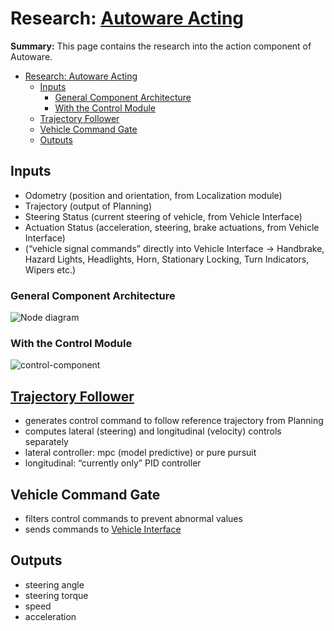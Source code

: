 # Research: [Autoware Acting](https://autowarefoundation.github.io/autoware-documentation/main/design/autoware-architecture/control/#autoware-control-design)

**Summary:** This page contains the research into the action component of Autoware.

- [Research: Autoware Acting](#research-autoware-acting)
  - [Inputs](#inputs)
    - [General Component Architecture](#general-component-architecture)
    - [With the Control Module](#with-the-control-module)
  - [Trajectory Follower](#trajectory-follower)
  - [Vehicle Command Gate](#vehicle-command-gate)
  - [Outputs](#outputs)

## Inputs

- Odometry (position and orientation, from Localization module)
- Trajectory (output of Planning)
- Steering Status (current steering of vehicle, from Vehicle Interface)
- Actuation Status (acceleration, steering, brake actuations, from Vehicle Interface)
- (“vehicle signal commands” directly into Vehicle Interface -> Handbrake, Hazard Lights, Headlights, Horn, Stationary Locking, Turn Indicators, Wipers etc.)

### General Component Architecture

![Node diagram](https://autowarefoundation.github.io/autoware-documentation/main/design/autoware-interfaces/components/images/Control-Bus-ODD-Architecture.drawio.svg)

### With the Control Module

![control-component](https://autowarefoundation.github.io/autoware-documentation/main/design/autoware-architecture/control/image/control-component.drawio.svg)

## [Trajectory Follower](https://autowarefoundation.github.io/autoware.universe/main/control/trajectory_follower_base/)

- generates control command to follow reference trajectory from Planning
- computes lateral (steering) and longitudinal (velocity) controls separately
- lateral controller: mpc (model predictive) or pure pursuit
- longitudinal: “currently only” PID controller

## Vehicle Command Gate

- filters control commands to prevent abnormal values
- sends commands to [Vehicle Interface](https://autowarefoundation.github.io/autoware-documentation/main/design/autoware-interfaces/components/vehicle-interface/)

## Outputs

- steering angle
- steering torque
- speed
- acceleration
